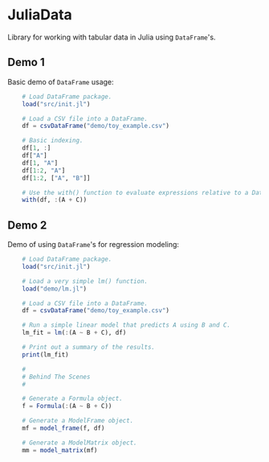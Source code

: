JuliaData
=========

Library for working with tabular data in Julia using `DataFrame`'s.

## Demo 1

Basic demo of `DataFrame` usage:

```julia
    # Load DataFrame package.
    load("src/init.jl")

    # Load a CSV file into a DataFrame.
    df = csvDataFrame("demo/toy_example.csv")

    # Basic indexing.
    df[1, :]
    df["A"]
    df[1, "A"]
    df[1:2, "A"]
    df[1:2, ["A", "B"]]

    # Use the with() function to evaluate expressions relative to a DataFrame.
    with(df, :(A + C))
```

## Demo 2

Demo of using `DataFrame`'s for regression modeling:

```julia
    # Load DataFrame package.
    load("src/init.jl")

    # Load a very simple lm() function.
    load("demo/lm.jl")

    # Load a CSV file into a DataFrame.
    df = csvDataFrame("demo/toy_example.csv")

    # Run a simple linear model that predicts A using B and C.
    lm_fit = lm(:(A ~ B + C), df)

    # Print out a summary of the results.
    print(lm_fit)

    #
    # Behind The Scenes
    #

    # Generate a Formula object.
    f = Formula(:(A ~ B + C))

    # Generate a ModelFrame object.
    mf = model_frame(f, df)

    # Generate a ModelMatrix object.
    mm = model_matrix(mf)
```
